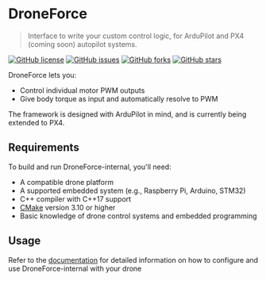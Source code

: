 # DroneForce
> Interface to write your custom control logic, for ArduPilot and PX4 (coming soon) autopilot systems.

[![GitHub license](https://img.shields.io/github/license/Embedded-Fault-Tolerant-Control/DroneForce-internal)](https://github.com/Embedded-Fault-Tolerant-Control/DroneForce-internal/blob/master/LICENSE)
[![GitHub issues](https://img.shields.io/github/issues/Embedded-Fault-Tolerant-Control/DroneForce-internal)](https://github.com/Embedded-Fault-Tolerant-Control/DroneForce-internal/issues)
[![GitHub forks](https://img.shields.io/github/forks/Embedded-Fault-Tolerant-Control/DroneForce-internal)](https://github.com/Embedded-Fault-Tolerant-Control/DroneForce-internal/network)
[![GitHub stars](https://img.shields.io/github/stars/Embedded-Fault-Tolerant-Control/DroneForce-internal)](https://github.com/Embedded-Fault-Tolerant-Control/DroneForce-internal/stargazers)

DroneForce lets you:
- Control individual motor PWM outputs
- Give body torque as input and automatically resolve to PWM

The framework is designed with ArduPilot in mind, and is currently being extended to PX4.


## Requirements

To build and run DroneForce-internal, you'll need:

- A compatible drone platform
- A supported embedded system (e.g., Raspberry Pi, Arduino, STM32)
- C++ compiler with C++17 support
- [CMake](https://cmake.org/) version 3.10 or higher
- Basic knowledge of drone control systems and embedded programming


## Usage

Refer to the [documentation](documentation.md) for detailed information on how to configure and use DroneForce-internal with your drone